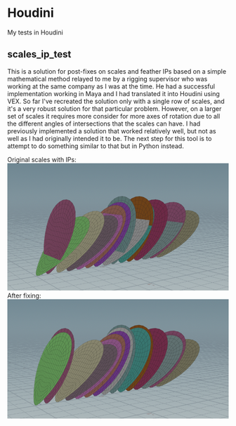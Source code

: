 # Houdini
My tests in Houdini

## scales_ip_test
This is a solution for post-fixes on scales and feather IPs based on a simple mathematical method relayed to me by a rigging supervisor who was working at the same company as I was at the time. He had a successful implementation working in Maya and I had translated it into Houdini using VEX. So far I've recreated the solution only with a single row of scales, and it's a very robust solution for that particular problem. However, on a larger set of scales it requires more consider for more axes of rotation due to all the different angles of intersections that the scales can have. I had previously implemented a solution that worked relatively well, but not as well as I had originally intended it to be. The next step for this tool is to attempt to do something similar to that but in Python instead.

Original scales with IPs:
![Scales with IPs](https://github.com/Jechli/Houdini/blob/main/scales_ip_test/scales_ip.png)
After fixing:
![Scales after fixing IPs.](https://github.com/Jechli/Houdini/blob/main/scales_ip_test/scales_after_fix.png)
